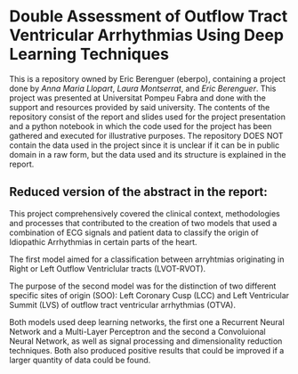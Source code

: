 # Double Assessment of Outflow Tract Ventricular Arrhythmias Using Deep Learning Techniques
This is a repository owned by Eric Berenguer (eberpo), containing a project done by *Anna Maria Llopart*, *Laura Montserrat*, and *Eric Berenguer*. This project was presented at Universitat Pompeu Fabra and done with the support and resources provided by said university.
The contents of the repository consist of the report and slides used for the project presentation and a python notebook in which the code used for the project has been gathered and executed for illustrative purposes. The repository DOES NOT contain the data used in the project since it is unclear if it can be in public domain in a raw form, but the data used and its structure is explained in the report.

## Reduced version of the abstract in the report:
This project comprehensively covered the clinical context, methodologies and processes that contributed to the creation of  two models that used a combination of ECG signals and patient data to classify the origin of Idiopathic Arrhythmias in certain parts of the heart. 

The first model aimed for a classification between arryhtmias originating in Right or Left Outflow Ventriclular tracts (LVOT-RVOT). 

The purpose of the second model was for the distinction of two different specific sites of origin (SOO): Left Coronary Cusp (LCC) and Left Ventricular Summit (LVS) of outflow tract ventricular arrhythmias (OTVA). 

Both models used deep learning networks, the first one a Recurrent Neural Network and a Multi-Layer Perceptron and the second a Convoluional Neural Network, as well as signal processing and dimensionality reduction techniques. Both also produced positive results that could be improved if a larger quantity of data could be found.

